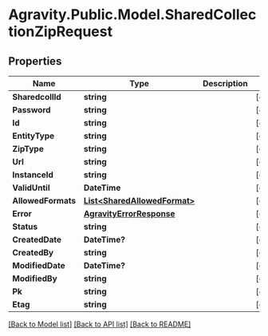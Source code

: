 # Agravity.Public.Model.SharedCollectionZipRequest

## Properties

Name | Type | Description | Notes
------------ | ------------- | ------------- | -------------
**SharedcollId** | **string** |  | [optional] 
**Password** | **string** |  | [optional] 
**Id** | **string** |  | [optional] 
**EntityType** | **string** |  | [optional] 
**ZipType** | **string** |  | [optional] 
**Url** | **string** |  | [optional] 
**InstanceId** | **string** |  | [optional] 
**ValidUntil** | **DateTime** |  | [optional] 
**AllowedFormats** | [**List&lt;SharedAllowedFormat&gt;**](SharedAllowedFormat.md) |  | [optional] 
**Error** | [**AgravityErrorResponse**](AgravityErrorResponse.md) |  | [optional] 
**Status** | **string** |  | [optional] 
**CreatedDate** | **DateTime?** |  | [optional] 
**CreatedBy** | **string** |  | [optional] 
**ModifiedDate** | **DateTime?** |  | [optional] 
**ModifiedBy** | **string** |  | [optional] 
**Pk** | **string** |  | [optional] 
**Etag** | **string** |  | [optional] 

[[Back to Model list]](../README.md#documentation-for-models) [[Back to API list]](../README.md#documentation-for-api-endpoints) [[Back to README]](../README.md)

